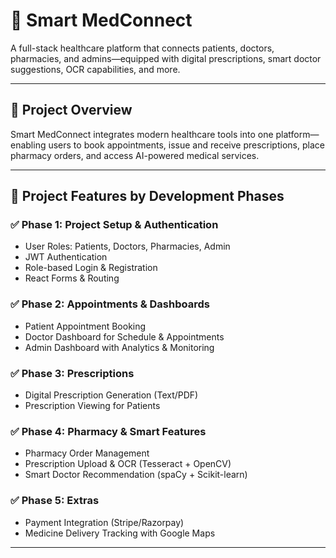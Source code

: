 # 💊 Smart MedConnect

A full-stack healthcare platform that connects patients, doctors, pharmacies, and admins—equipped with digital prescriptions, smart doctor suggestions, OCR capabilities, and more.

---

## 🚀 Project Overview

Smart MedConnect integrates modern healthcare tools into one platform—enabling users to book appointments, issue and receive prescriptions, place pharmacy orders, and access AI-powered medical services.

---

## 🚀 Project Features by Development Phases

### ✅ Phase 1: Project Setup & Authentication
- User Roles: Patients, Doctors, Pharmacies, Admin
- JWT Authentication
- Role-based Login & Registration
- React Forms & Routing

### ✅ Phase 2: Appointments & Dashboards
- Patient Appointment Booking
- Doctor Dashboard for Schedule & Appointments
- Admin Dashboard with Analytics & Monitoring

### ✅ Phase 3: Prescriptions
- Digital Prescription Generation (Text/PDF)
- Prescription Viewing for Patients

### ✅ Phase 4: Pharmacy & Smart Features
- Pharmacy Order Management
- Prescription Upload & OCR (Tesseract + OpenCV)
- Smart Doctor Recommendation (spaCy + Scikit-learn)

### ✅ Phase 5: Extras
- Payment Integration (Stripe/Razorpay)
- Medicine Delivery Tracking with Google Maps

---

